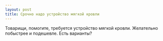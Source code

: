 ```yaml
---
layout: post 
title: Срочно надо устройство мягкой кровли 
--- 
```

Товарищи, помогите, требуется устройство мягкой кровли. Желательно побыстрее и подешевле. Есть варианты?